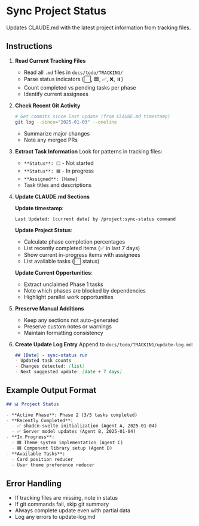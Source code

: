 # Sync Project Status

Updates CLAUDE.md with the latest project information from tracking files.

## Instructions

1. **Read Current Tracking Files**
   - Read all `.md` files in `docs/todo/TRACKING/`
   - Parse status indicators (⬜, 🟦, ✅, ❌, ⏸️)
   - Count completed vs pending tasks per phase
   - Identify current assignees

2. **Check Recent Git Activity**
   ```bash
   # Get commits since last update (from CLAUDE.md timestamp)
   git log --since="2025-01-03" --oneline
   ```
   - Summarize major changes
   - Note any merged PRs

3. **Extract Task Information**
   Look for patterns in tracking files:
   - `**Status**: ⬜` - Not started
   - `**Status**: 🟦` - In progress
   - `**Assigned**: [Name]`
   - Task titles and descriptions

4. **Update CLAUDE.md Sections**
   
   **Update timestamp**:
   ```
   Last Updated: [current date] by /project:sync-status command
   ```
   
   **Update Project Status**:
   - Calculate phase completion percentages
   - List recently completed items (✅ in last 7 days)
   - Show current in-progress items with assignees
   - List available tasks (⬜ status)
   
   **Update Current Opportunities**:
   - Extract unclaimed Phase 1 tasks
   - Note which phases are blocked by dependencies
   - Highlight parallel work opportunities

5. **Preserve Manual Additions**
   - Keep any sections not auto-generated
   - Preserve custom notes or warnings
   - Maintain formatting consistency

6. **Create Update Log Entry**
   Append to `docs/todo/TRACKING/update-log.md`:
   ```markdown
   ## [Date] - sync-status run
   - Updated task counts
   - Changes detected: [list]
   - Next suggested update: [date + 7 days]
   ```

## Example Output Format

```markdown
## 📊 Project Status

- **Active Phase**: Phase 2 (3/5 tasks completed)
- **Recently Completed**: 
  - ✅ shadcn-svelte initialization (Agent A, 2025-01-04)
  - ✅ Server model updates (Agent B, 2025-01-04)
- **In Progress**: 
  - 🟦 Theme system implementation (Agent C)
  - 🟦 Component library setup (Agent D)
- **Available Tasks**: 
  - Card position reducer
  - User theme preference reducer
```

## Error Handling

- If tracking files are missing, note in status
- If git commands fail, skip git summary
- Always complete update even with partial data
- Log any errors to update-log.md